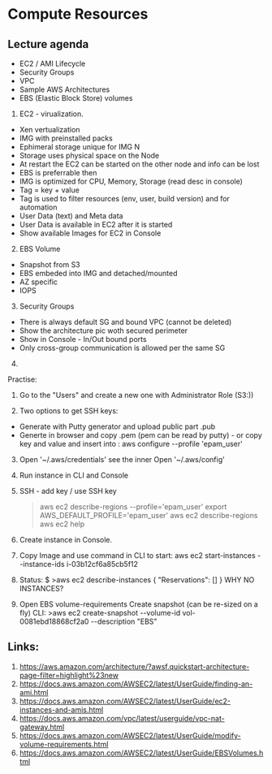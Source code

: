 # Compute Resources

## Lecture agenda

  * EC2 / AMI Lifecycle
  * Security Groups
  * VPC
  * Sample AWS Architectures
  * EBS (Elastic Block Store) volumes

1. EC2 - virualization.
 - Xen vertualization
 - IMG with preinstalled packs
 - Ephimeral storage unique for IMG N
 - Storage uses physical space on the Node
 - At restart the EC2 can be started on the other node and info can be lost
 - EBS is preferrable then
 - IMG is optimized for CPU, Memory, Storage (read desc in console)
 - Tag = key + value
 - Tag is used to filter resources (env, user, build version) and for automation
 - User Data (text) and Meta data
 - User Data is available in EC2 after it is started
 - Show available Images for EC2 in Console
 
2. EBS Volume
 - Snapshot from S3
 - EBS embeded into IMG and detached/mounted
 - AZ specific
 - IOPS
3. Security Groups
 - There is always default SG and bound VPC (cannot be deleted)
 - Show the architecture pic woth secured perimeter 
 - Show in Console - In/Out bound ports
 - Only cross-group communication is allowed per the same SG
4.  
 
 
 
 
 
Practise:
1. Go to the "Users" and create a new one with Administrator Role (S3:))

2. Two options to get SSH keys:
 - Generate with Putty generator and upload public part .pub
 - Generte in browser and copy .pem (pem can be read by putty) - or copy key and value and insert into : aws configure --profile 'epam_user'
3. Open '~/.aws/credentials' see the inner
   Open '~/.aws/config'
   
4. Run instance in CLI and Console
5. SSH - add key / use SSH key    
   > aws ec2 describe-regions --profile='epam_user'
   > export AWS_DEFAULT_PROFILE='epam_user'
   > aws ec2 describe-regions
   > aws ec2 help
6. Create instance in Console.
7. Copy Image and use command in CLI to start: aws ec2 start-instances --instance-ids i-03b12cf6a85cb5f12

8. Status: 
$ >aws ec2 describe-instances
  {
    "Reservations": []
  }
  WHY NO INSTANCES?
9. Open EBS volume-requirements
   Create snapshot (can be re-sized on a fly)
   CLI: >aws ec2 create-snapshot --volume-id vol-0081ebd18868cf2a0 --description "EBS"


## Links:
1. https://aws.amazon.com/architecture/?awsf.quickstart-architecture-page-filter=highlight%23new
2. https://docs.aws.amazon.com/AWSEC2/latest/UserGuide/finding-an-ami.html
3. https://docs.aws.amazon.com/AWSEC2/latest/UserGuide/ec2-instances-and-amis.html
4. https://docs.aws.amazon.com/vpc/latest/userguide/vpc-nat-gateway.html
5. https://docs.aws.amazon.com/AWSEC2/latest/UserGuide/modify-volume-requirements.html
6. https://docs.aws.amazon.com/AWSEC2/latest/UserGuide/EBSVolumes.html
